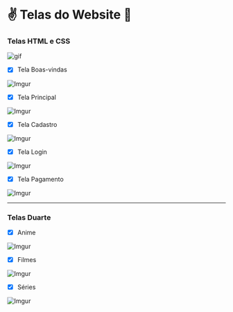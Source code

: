 # :v: ​Telas ​d​o​ ​W​ebsite :vulcan_salute:
### Telas HTML e CSS ###

![gif](https://media.tenor.com/images/4fd49de4149a6d348e04f2465a3970af/tenor.gif)


- [x] Tela Boas-vindas

![Imgur](https://i.imgur.com/6Jmb8v2.png)

- [x] Tela Principal

![Imgur](https://i.imgur.com/xUX06Zl.png)

- [x] Tela Cadastro

![Imgur](https://i.imgur.com/lWbj8Lw.png)

- [x] Tela Login

![Imgur](https://i.imgur.com/uT6PWQi.png)

- [x] Tela Pagamento

![Imgur](https://i.imgur.com/s9j8EOG.png)

  -------------------------------------------------

### Telas Duarte ###

- [x] Anime

![Imgur](https://i.imgur.com/eTpt64k.png)

- [x] Filmes

![Imgur](https://i.imgur.com/ZTHA3l6.png)

- [x] Séries

![Imgur](https://i.imgur.com/B2MK6O7.png)
